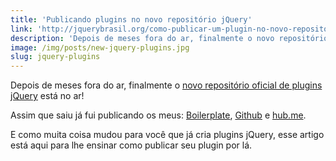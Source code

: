 ```yaml
---
title: 'Publicando plugins no novo repositório jQuery'
link: 'http://jquerybrasil.org/como-publicar-um-plugin-no-novo-repositorio-do-jquery/'
description: 'Depois de meses fora do ar, finalmente o novo repositório oficial de plugins jQuery está no ar! Muita coisa mudou para você que já cria plugins jQuery e esse artigo está aqui para lhe ensinar como publicar seu plugin por lá.'
image: /img/posts/new-jquery-plugins.jpg
slug: jquery-plugins
---
```


Depois de meses fora do ar, finalmente o [novo repositório oficial de plugins jQuery](http://plugins.jquery.com/) está no ar!

Assim que saiu já fui publicando os meus: [Boilerplate](http://plugins.jquery.com/boilerplate/), [Github](http://plugins.jquery.com/github/) e [hub.me](http://plugins.jquery.com/hub.me/).

E como muita coisa mudou para você que já cria plugins jQuery, esse artigo está aqui para lhe ensinar como publicar seu plugin por lá.